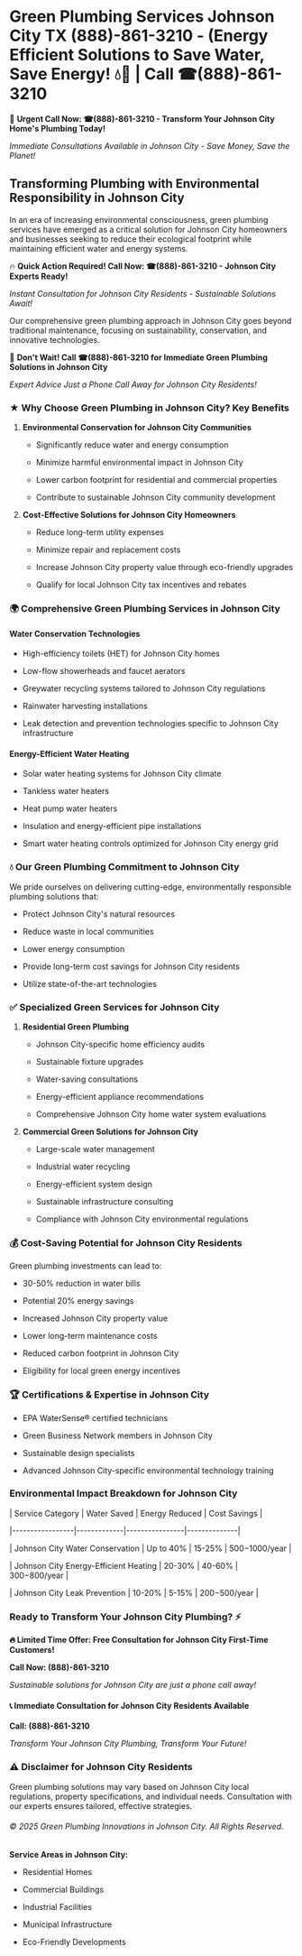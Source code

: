# Green Plumbing Services Johnson City TX (888)-861-3210 - (Energy Efficient Solutions to Save Water, Save Energy! 💧🌿 | Call ☎(888)-861-3210

🚨 **Urgent Call Now: ☎(888)-861-3210 - Transform Your Johnson City Home's Plumbing Today!**
*Immediate Consultations Available in Johnson City - Save Money, Save the Planet!*

## Transforming Plumbing with Environmental Responsibility in Johnson City

In an era of increasing environmental consciousness, green plumbing services have emerged as a critical solution for Johnson City homeowners and businesses seeking to reduce their ecological footprint while maintaining efficient water and energy systems. 

🔥 **Quick Action Required! Call Now: ☎(888)-861-3210 - Johnson City Experts Ready!**
*Instant Consultation for Johnson City Residents - Sustainable Solutions Await!*

Our comprehensive green plumbing approach in Johnson City goes beyond traditional maintenance, focusing on sustainability, conservation, and innovative technologies.

🚨 **Don't Wait! Call ☎(888)-861-3210 for Immediate Green Plumbing Solutions in Johnson City**
*Expert Advice Just a Phone Call Away for Johnson City Residents!*

### ★ Why Choose Green Plumbing in Johnson City? Key Benefits

1. **Environmental Conservation for Johnson City Communities** 
   - Significantly reduce water and energy consumption
   - Minimize harmful environmental impact in Johnson City
   - Lower carbon footprint for residential and commercial properties
   - Contribute to sustainable Johnson City community development

2. **Cost-Effective Solutions for Johnson City Homeowners** 
   - Reduce long-term utility expenses
   - Minimize repair and replacement costs
   - Increase Johnson City property value through eco-friendly upgrades
   - Qualify for local Johnson City tax incentives and rebates

### 🌍 Comprehensive Green Plumbing Services in Johnson City

#### Water Conservation Technologies
- High-efficiency toilets (HET) for Johnson City homes
- Low-flow showerheads and faucet aerators
- Greywater recycling systems tailored to Johnson City regulations
- Rainwater harvesting installations
- Leak detection and prevention technologies specific to Johnson City infrastructure

#### Energy-Efficient Water Heating
- Solar water heating systems for Johnson City climate
- Tankless water heaters
- Heat pump water heaters
- Insulation and energy-efficient pipe installations
- Smart water heating controls optimized for Johnson City energy grid

### 💧 Our Green Plumbing Commitment to Johnson City

We pride ourselves on delivering cutting-edge, environmentally responsible plumbing solutions that:
- Protect Johnson City's natural resources
- Reduce waste in local communities
- Lower energy consumption
- Provide long-term cost savings for Johnson City residents
- Utilize state-of-the-art technologies

### ✅ Specialized Green Services for Johnson City

1. **Residential Green Plumbing**
   - Johnson City-specific home efficiency audits
   - Sustainable fixture upgrades
   - Water-saving consultations
   - Energy-efficient appliance recommendations
   - Comprehensive Johnson City home water system evaluations

2. **Commercial Green Solutions for Johnson City**
   - Large-scale water management
   - Industrial water recycling
   - Energy-efficient system design
   - Sustainable infrastructure consulting
   - Compliance with Johnson City environmental regulations

### 💰 Cost-Saving Potential for Johnson City Residents

Green plumbing investments can lead to:
- 30-50% reduction in water bills
- Potential 20% energy savings
- Increased Johnson City property value
- Lower long-term maintenance costs
- Reduced carbon footprint in Johnson City
- Eligibility for local green energy incentives

### 🏆 Certifications & Expertise in Johnson City

- EPA WaterSense® certified technicians
- Green Business Network members in Johnson City
- Sustainable design specialists
- Advanced Johnson City-specific environmental technology training

### Environmental Impact Breakdown for Johnson City

| Service Category | Water Saved | Energy Reduced | Cost Savings |
|-----------------|-------------|----------------|--------------|
| Johnson City Water Conservation | Up to 40% | 15-25% | $500-$1000/year |
| Johnson City Energy-Efficient Heating | 20-30% | 40-60% | $300-$800/year |
| Johnson City Leak Prevention | 10-20% | 5-15% | $200-$500/year |

### Ready to Transform Your Johnson City Plumbing? ⚡

**🔥 Limited Time Offer: Free Consultation for Johnson City First-Time Customers!**

**Call Now: (888)-861-3210**
*Sustainable solutions for Johnson City are just a phone call away!*

#### 📞 Immediate Consultation for Johnson City Residents Available

**Call: (888)-861-3210**
*Transform Your Johnson City Plumbing, Transform Your Future!*

### ⚠️ Disclaimer for Johnson City Residents

Green plumbing solutions may vary based on Johnson City local regulations, property specifications, and individual needs. Consultation with our experts ensures tailored, effective strategies.

###### © 2025 Green Plumbing Innovations in Johnson City. All Rights Reserved.

**Service Areas in Johnson City:** 
- Residential Homes
- Commercial Buildings
- Industrial Facilities
- Municipal Infrastructure
- Eco-Friendly Developments